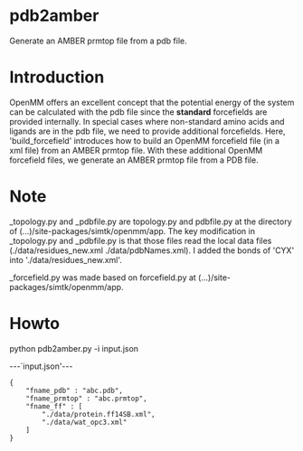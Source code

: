 # pdb2amber

Generate an AMBER prmtop file from a pdb file.

# Introduction

OpenMM offers an excellent concept that the potential energy of the system can be calculated with the pdb file since the **standard** forcefields are provided internally. 
In special cases where non-standard amino acids and ligands are in the pdb file, we need to provide additional forcefields.
Here, 'build_forcefield' introduces how to build an OpenMM forcefield file (in a xml file) from an AMBER prmtop file. With these additional OpenMM forcefield files, we generate an AMBER prmtop file from a PDB file. 

# Note

_topology.py and _pdbfile.py are topology.py and pdbfile.py at the directory of (...)/site-packages/simtk/openmm/app.
The key modification in _topology.py and _pdbfile.py is that those files read the local data files (./data/residues_new.xml ./data/pdbNames.xml).
I added the bonds of 'CYX' into './data/residues_new.xml'. 

_forcefield.py was made based on forcefield.py at (...)/site-packages/simtk/openmm/app.

# Howto

python pdb2amber.py -i input.json

---`input.json'---

```
{
    "fname_pdb" : "abc.pdb",
    "fname_prmtop" : "abc.prmtop",
    "fname_ff" : [
        "./data/protein.ff14SB.xml",
        "./data/wat_opc3.xml"
    ]
}
```


